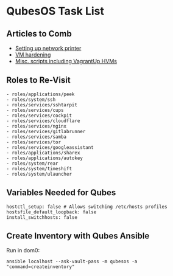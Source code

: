 # QubesOS Task List

## Articles to Comb

* [Setting up network printer](https://github.com/Qubes-Community/Contents/blob/master/docs/configuration/network-printer.md#steps-to-configure-a-network-printer-in-a-template-vm)
* [VM hardening](https://github.com/tasket/Qubes-VM-hardening/)
* [Misc. scripts including VagrantUp HVMs](https://github.com/unman/stuff)

## Roles to Re-Visit

```
- roles/applications/peek
- roles/system/ssh
- roles/services/sshtarpit
- roles/services/cups
- roles/services/cockpit
- roles/services/cloudflare
- roles/services/nginx
- roles/services/gitlabrunner
- roles/services/samba
- roles/services/tor
- roles/services/googleassistant
- roles/applications/sharex
- roles/applications/autokey
- roles/system/rear
- roles/system/timeshift
- roles/system/ulauncher
```

## Variables Needed for Qubes

```
hostctl_setup: false # Allows switching /etc/hosts profiles
hostsfile_default_loopback: false
install_switchhosts: false
```

## Create Inventory with Qubes Ansible

Run in dom0:

```
ansible localhost --ask-vault-pass -m qubesos -a "command=createinventory"
```
